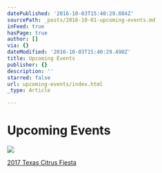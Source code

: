 ```yaml
---
datePublished: '2016-10-03T15:40:29.884Z'
sourcePath: _posts/2016-10-01-upcoming-events.md
inFeed: true
hasPage: true
author: []
via: {}
dateModified: '2016-10-03T15:40:29.490Z'
title: Upcoming Events
publisher: {}
description: ''
starred: false
url: upcoming-events/index.html
_type: Article

---
```

# Upcoming Events
![](https://the-grid-user-content.s3-us-west-2.amazonaws.com/47d6c16e-f38a-4814-bb80-35b698836f0e.jpg)

[2017 Texas Citrus Fiesta][0]

[0]: http://www.texascitrusfiesta.org/2017-events "2017 Texas Citrus Fiesta"
